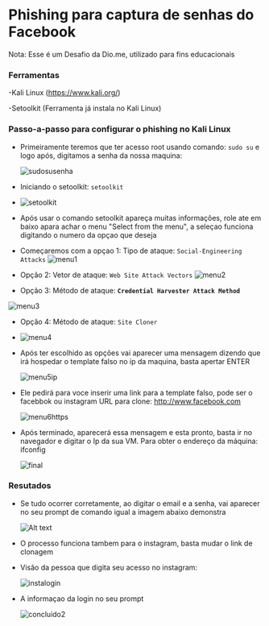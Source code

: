 # Phishing para captura de senhas do Facebook
Nota: Esse é um Desafio da Dio.me, utilizado para fins educacionais
### Ferramentas

-Kali Linux (https://www.kali.org/)

-Setoolkit (Ferramenta já instala no Kali Linux)

### Passo-a-passo para configurar o phishing no Kali Linux

- Primeiramente teremos que ter acesso root usando comando: ``` sudo su ``` e logo após, digitamos a senha da nossa maquina:
  
  ![sudosusenha](https://github.com/user-attachments/assets/11954fb0-4d6b-470e-9c94-2f2981e0b6f6)

- Iniciando o setoolkit: ``` setoolkit ```
- ![setoolkit](https://github.com/user-attachments/assets/56fa3fbd-0567-4324-9b73-00b9f05cb1f1)

- Após usar o comando setoolkit apareça muitas informaçôes, role ate em baixo apara achar o menu "Select from the menu", a seleçao funciona digitando o numero da opçao que deseja
  
- Começaremos com a opçao 1: Tipo de ataque: ``` Social-Engineering Attacks ```
   ![menu1](https://github.com/user-attachments/assets/c398840c-522b-49d1-be00-eede6c1149c6)

- Opção 2: Vetor de ataque: ``` Web Site Attack Vectors ```
   ![menu2](https://github.com/user-attachments/assets/27195cc3-e50c-4562-a2d7-9e14c622ff96)
  

 - Opção 3: Método de ataque: **`Credential Harvester Attack Method`**           


  ![menu3](https://github.com/user-attachments/assets/7a57338c-4617-4f67-836f-16a57e98c431)


- Opção 4: Método de ataque: ``` Site Cloner ```
- 
   ![menu4](https://github.com/user-attachments/assets/7b1f7ba2-d629-4ecf-a3fe-66dee47c105a)
  
- Após ter escolhido as opções vai aparecer uma mensagem dizendo que irá hospedar o template falso no ip da maquina, basta apertar ENTER
  
   ![menu5ip](https://github.com/user-attachments/assets/26ffcfd0-a01e-44e6-bdc5-0e928da8a8c1)

- Ele pedirá para voce inserir uma link para a template falso, pode ser o facebbok ou instagram URL para clone: http://www.facebook.com
  
  ![menu6https](https://github.com/user-attachments/assets/c9c9f1d5-c280-4edb-af2e-8c113c2292bf)

- Após terminado, aparecerá essa mensagem e esta pronto, basta ir no navegador e digitar o Ip da sua VM. Para obter o endereço da máquina: ifconfig
  
  ![final](https://github.com/user-attachments/assets/027939e2-fed5-4336-81f6-4389e598d3db)

### Resutados
- Se tudo ocorrer corretamente, ao digitar o email e a senha, vai aparecer no seu prompt de comando igual a imagem abaixo demonstra
  
  ![Alt text](./passwd.png "Optional title")

- O processo funciona tambem para o instagram, basta mudar o link de clonagem

- Visão da pessoa que digita seu acesso no instagram:
  
  ![instalogin](https://github.com/user-attachments/assets/19710169-f27b-4494-83c8-e89187472132)

- A informaçao da login no seu prompt
  
  ![concluido2](https://github.com/user-attachments/assets/f06db0ad-abdc-4abd-ac37-5f64db669ca7)

  
